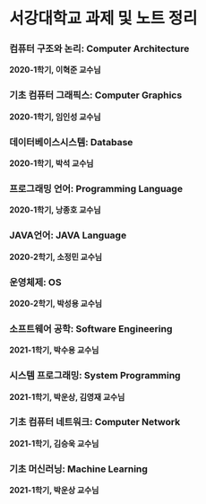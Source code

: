 # 서강대학교 과제 및 노트 정리

### 컴퓨터 구조와 논리: Computer Architecture
**2020-1학기, 이혁준 교수님**<br>
### 기초 컴퓨터 그래픽스: Computer Graphics
**2020-1학기, 임인성 교수님**<br>
### 데이터베이스시스템: Database
**2020-1학기, 박석 교수님**<br>
### 프로그래밍 언어: Programming Language
**2020-1학기, 낭종호 교수님**<br>
### JAVA언어: JAVA Language
**2020-2학기, 소정민 교수님**<br>
### 운영체제: OS
**2020-2학기, 박성용 교수님**<br>
### 소프트웨어 공학: Software Engineering
**2021-1학기, 박수용 교수님**<br>
### 시스템 프로그래밍: System Programming
**2021-1학기, 박운상, 김영재 교수님**<br>
### 기초 컴퓨터 네트워크: Computer Network
**2021-1학기, 김승욱 교수님**<br>
### 기초 머신러닝: Machine Learning
**2021-1학기, 박운상 교수님**<br>
